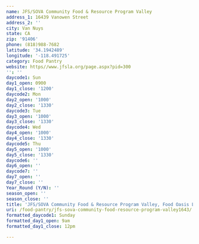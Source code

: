 ```yaml
---
name: JFS/SOVA Community Food & Resource Program Valley
address_1: 16439 Vanowen Street
address_2: ''
city: Van Nuys
state: CA
zip: '91406'
phone: (818)988-7682
latitude: '34.1942489'
longitude: '-118.491725'
category: Food Pantry
website: https//www.jfsla.org/page.aspx?pid=300
'': ''
daycode1: Sun
day1_open: 0900
day1_close: '1200'
daycode2: Mon
day2_open: '1000'
day2_close: '1330'
daycode3: Tue
day3_open: '1000'
day3_close: '1330'
daycode4: Wed
day4_open: '1000'
day4_close: '1330'
daycode5: Thu
day5_open: '1000'
day5_close: '1330'
daycode6: ''
day6_open: ''
daycode7: ''
day7_open: ''
day7_close: ''
Year_Round (Y/N): ''
season_open: ''
season_close: ''
title: 'JFS/SOVA Community Food & Resource Program Valley, Food Oasis Los Angeles'
uri: /food-pantry/jfs-sova-community-food-resource-program-valley1643/
formatted_daycode1: Sunday
formatted_day1_open: 9am
formatted_day1_close: 12pm

---
```

